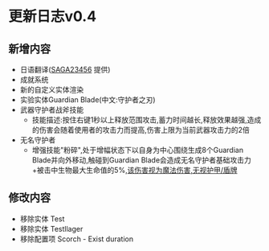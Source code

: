 # 更新日志v0.4



## 新增内容

- 日语翻译([SAGA23456](https://github.com/SAGA23456) 提供)
- 成就系统
- 新的自定义实体渲染
- 实验实体Guardian Blade(中文:守护者之刃)
- 武器守护者战斧技能
  - 技能描述:按住右键1秒以上释放范围攻击,蓄力时间越长,释放效果越强,造成的伤害会随着使用者的攻击力而提高,伤害上限为当前武器攻击力的2倍
- 无名守护者
  - 增强技能"粉碎",处于增幅状态下以自身为中心围绕生成8个Guardian Blade并向外移动,触碰到Guardian Blade会造成无名守护者基础攻击力+被击中生物最大生命值的5%,<u>该伤害视为魔法伤害,无视护甲/盾牌</u>

## 修改内容

- 移除实体 Test
- 移除实体 Testllager
- 移除配置项 Scorch - Exist duration

